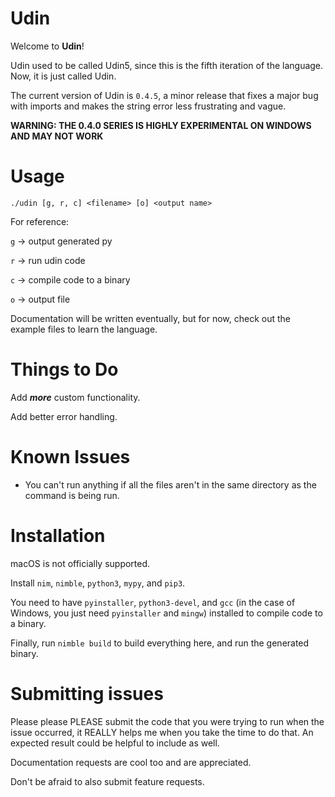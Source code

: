 # Udin
Welcome to **Udin**!

Udin used to be called Udin5, since this is the fifth iteration of the language. Now, it is just called Udin.

The current version of Udin is `0.4.5`, a minor release that fixes a major bug with imports and makes the string error less frustrating and vague.

**WARNING: THE 0.4.0 SERIES IS HIGHLY EXPERIMENTAL ON WINDOWS AND MAY NOT WORK**

# Usage
`./udin [g, r, c] <filename> [o] <output name>`

For reference:

`g` -> output generated py

`r` -> run udin code

`c` -> compile code to a binary

`o` -> output file

Documentation will be written eventually, but for now, check out the example files to learn the language.

# Things to Do
Add __*more*__ custom functionality.

Add better error handling.

# Known Issues
- You can't run anything if all the files aren't in the same directory as the command is being run.

# Installation
macOS is not officially supported.

Install `nim`, `nimble`, `python3`, `mypy`, and `pip3`.

You need to have `pyinstaller`, `python3-devel`, and `gcc` (in the case of Windows, you just need `pyinstaller` and `mingw`) installed to compile code to a binary.

Finally, run `nimble build` to build everything here, and run the generated binary.

# Submitting issues
Please please PLEASE submit the code that you were trying to run when the issue occurred, it REALLY helps me when you take the time to do that. An expected result could be helpful to include as well.

Documentation requests are cool too and are appreciated.

Don't be afraid to also submit feature requests.
